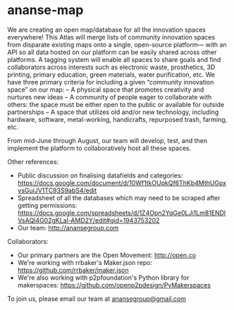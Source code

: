# ananse-map
We are creating an open map/database for all the innovation spaces everywhere! This Atlas will merge lists of community innovation spaces from disparate existing maps onto a single, open-source platform— with an API so all data hosted on our platform can be easily shared across other platforms. A tagging system will enable all spaces to share goals and find collaborators across interests such as electronic waste, prosthetics, 3D printing, primary education, green materials, water purification, etc. We have three primary criteria for including a given “community innovation space” on our map:
–  A physical space that promotes creativity and nurtures new ideas
– A community of people eager to collaborate with others: the space must be either open to the public or available for outside partnerships
– A space that utilizes old and/or new technology, including hardware, software, metal-working, handicrafts, repurposed trash, farming, etc.

From mid-June through August, our team will develop, test, and then implement the platform to collaboratively host all these spaces.

Other references:
- Public discussion on finalising datafields and categories: https://docs.google.com/document/d/10Wf1tkOUpkQf6ThKb4MthUGpxysGuiJV1TC93S9abS4/edit
- Spreadsheet of all the databases which may need to be scraped after getting permissions: https://docs.google.com/spreadsheets/d/1Z4Opn2YqGe0LJi1Lm81ENDlVsAQI4G02gKLal-AMD2Y/edit#gid=1943753202 
- Our team: http://anansegroup.com

Collaborators:
- Our primary partners are the Open Movement: http://open.co
- We're working with rrbaker's Maker.json repo: https://github.com/rrbaker/maker.json
- We're also working with p2pfoundation's Python library for makerspaces: https://github.com/openp2pdesign/PyMakerspaces

To join us, please email our team at anansegroup@gmail.com
